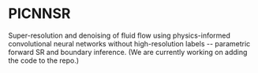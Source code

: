 # PICNNSR
Super-resolution and denoising of fluid flow using physics-informed convolutional neural networks without high-resolution labels -- parametric forward SR and boundary inference. (We are currently working on adding the code to the repo.)
